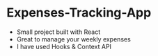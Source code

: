# Expenses-Tracking-App
- Small project built with React 
- Great to manage your weekly expenses
- I have used Hooks & Context API
